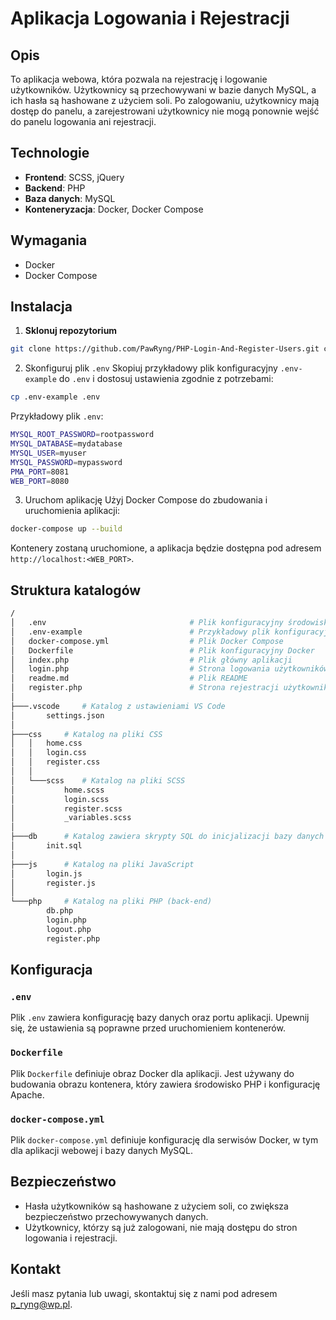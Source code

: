 # Aplikacja Logowania i Rejestracji

## Opis

To aplikacja webowa, która pozwala na rejestrację i logowanie użytkowników. Użytkownicy są przechowywani w bazie danych MySQL, a ich hasła są hashowane z użyciem soli. Po zalogowaniu, użytkownicy mają dostęp do panelu, a zarejestrowani użytkownicy nie mogą ponownie wejść do panelu logowania ani rejestracji.

## Technologie
-	**Frontend**: SCSS, jQuery
-  **Backend**: PHP
-  **Baza danych**: MySQL
-  **Konteneryzacja**: Docker, Docker Compose
  
## Wymagania

-   Docker
-   Docker Compose

## Instalacja

1.  **Sklonuj repozytorium**
    
   ```bash
git clone https://github.com/PawRyng/PHP-Login-And-Register-Users.git cd PHP-Login-And-Register-Users
```
2. Skonfiguruj plik `.env`
Skopiuj przykładowy plik konfiguracyjny `.env-example` do `.env` i dostosuj ustawienia zgodnie z potrzebami:
```bash
cp .env-example .env
```
Przykładowy plik `.env`:
```bash
MYSQL_ROOT_PASSWORD=rootpassword
MYSQL_DATABASE=mydatabase
MYSQL_USER=myuser
MYSQL_PASSWORD=mypassword
PMA_PORT=8081
WEB_PORT=8080
```
3. Uruchom aplikację
Użyj Docker Compose do zbudowania i uruchomienia aplikacji:
```bash
docker-compose up --build
```
Kontenery zostaną uruchomione, a aplikacja będzie dostępna pod adresem `http://localhost:<WEB_PORT>`.


## Struktura katalogów
```bash
/
│   .env								# Plik konfiguracyjny środowiska
│   .env-example						# Przykładowy plik konfiguracyjny
│   docker-compose.yml					# Plik Docker Compose
│   Dockerfile							# Plik konfiguracyjny Docker
│   index.php							# Plik główny aplikacji
│   login.php							# Strona logowania użytkowników.
│   readme.md							# Plik README
│   register.php						# Strona rejestracji użytkowników.
│
├───.vscode		# Katalog z ustawieniami VS Code
│       settings.json
│
├───css		# Katalog na pliki CSS
│   │   home.css
│   │   login.css
│   │   register.css
│   │
│   └───scss 	# Katalog na pliki SCSS
│           home.scss
│           login.scss
│           register.scss
│           _variables.scss
│
├───db		# Katalog zawiera skrypty SQL do inicjalizacji bazy danych
│       init.sql
│
├───js		# Katalog na pliki JavaScript
│       login.js
│       register.js
│
└───php		# Katalog na pliki PHP (back-end)
        db.php
        login.php
        logout.php
        register.php

```

## Konfiguracja

### `.env`

Plik `.env` zawiera konfigurację bazy danych oraz portu aplikacji. Upewnij się, że ustawienia są poprawne przed uruchomieniem kontenerów.

### `Dockerfile`

Plik `Dockerfile` definiuje obraz Docker dla aplikacji. Jest używany do budowania obrazu kontenera, który zawiera środowisko PHP i konfigurację Apache.

### `docker-compose.yml`

Plik `docker-compose.yml` definiuje konfigurację dla serwisów Docker, w tym dla aplikacji webowej i bazy danych MySQL.

## Bezpieczeństwo

-   Hasła użytkowników są hashowane z użyciem soli, co zwiększa bezpieczeństwo przechowywanych danych.
-   Użytkownicy, którzy są już zalogowani, nie mają dostępu do stron logowania i rejestracji.

## Kontakt

Jeśli masz pytania lub uwagi, skontaktuj się z nami pod adresem p_ryng@wp.pl.
